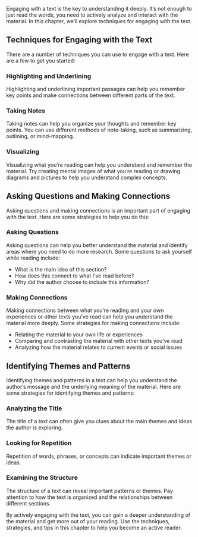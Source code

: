 
Engaging with a text is the key to understanding it deeply. It’s not enough to just read the words, you need to actively analyze and interact with the material. In this chapter, we’ll explore techniques for engaging with the text.

## Techniques for Engaging with the Text

There are a number of techniques you can use to engage with a text. Here are a few to get you started:

### Highlighting and Underlining

Highlighting and underlining important passages can help you remember key points and make connections between different parts of the text.

### Taking Notes

Taking notes can help you organize your thoughts and remember key points. You can use different methods of note-taking, such as summarizing, outlining, or mind-mapping.

### Visualizing

Visualizing what you’re reading can help you understand and remember the material. Try creating mental images of what you’re reading or drawing diagrams and pictures to help you understand complex concepts.

## Asking Questions and Making Connections

Asking questions and making connections is an important part of engaging with the text. Here are some strategies to help you do this:

### Asking Questions

Asking questions can help you better understand the material and identify areas where you need to do more research. Some questions to ask yourself while reading include:

- What is the main idea of this section?
- How does this connect to what I’ve read before?
- Why did the author choose to include this information?

### Making Connections

Making connections between what you’re reading and your own experiences or other texts you’ve read can help you understand the material more deeply. Some strategies for making connections include:

- Relating the material to your own life or experiences
- Comparing and contrasting the material with other texts you’ve read
- Analyzing how the material relates to current events or social issues

## Identifying Themes and Patterns

Identifying themes and patterns in a text can help you understand the author’s message and the underlying meaning of the material. Here are some strategies for identifying themes and patterns:

### Analyzing the Title

The title of a text can often give you clues about the main themes and ideas the author is exploring.

### Looking for Repetition

Repetition of words, phrases, or concepts can indicate important themes or ideas.

### Examining the Structure

The structure of a text can reveal important patterns or themes. Pay attention to how the text is organized and the relationships between different sections.

By actively engaging with the text, you can gain a deeper understanding of the material and get more out of your reading. Use the techniques, strategies, and tips in this chapter to help you become an active reader.
